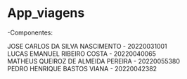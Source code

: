 # App_viagens  

-Componentes:  

JOSE CARLOS DA SILVA NASCIMENTO - 20220031001  
LUCAS EMANUEL RIBEIRO COSTA - 20220040065  
MATHEUS QUEIROZ DE ALMEIDA PEREIRA - 20220055380  
PEDRO HENRIQUE BASTOS VIANA - 20220042382  
